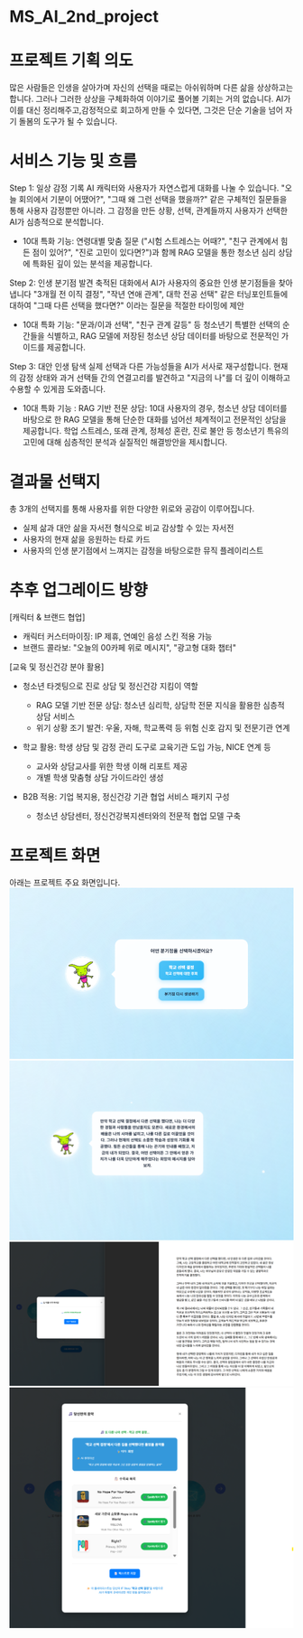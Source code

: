 # MS_AI_2nd_project

# 프로젝트 기획 의도 
많은 사람들은 인생을 살아가며 자신의 선택을 때로는 아쉬워하며 다른 삶을 상상하고는 합니다.
그러나 그러한 상상을 구체화하여 이야기로 풀어볼 기회는 거의 없습니다.
AI가 이를 대신 정리해주고,감정적으로 회고하게 만들 수 있다면, 그것은 단순 기술을 넘어 자기 돌봄의 도구가 될 수 있습니다.


# 서비스 기능 및 흐름 
Step 1: 일상 감정 기록
AI 캐릭터와 사용자가 자연스럽게 대화를 나눌 수 있습니다.
"오늘 회의에서 기분이 어땠어?", "그때 왜 그런 선택을 했을까?" 같은 구체적인 질문들을 통해 사용자 감정뿐만 아니라. 그 감정을 만든 상황, 선택, 관계들까지 사용자가 선택한 AI가 심층적으로 분석합니다. 
- 10대 특화 기능: 연령대별 맞춤 질문 ("시험 스트레스는 어때?", "친구 관계에서 힘든 점이 있어?", "진로 고민이 있다면?")과 함께 RAG 모델을 통한 청소년 심리 상담에 특화된 깊이 있는 분석을 제공합니다.

Step 2: 인생 분기점 발견
축적된 대화에서 AI가 사용자의 중요한 인생 분기점들을 찾아냅니다
"3개월 전 이직 결정", "작년 연애 관계", 대학 전공 선택" 같은 터닝포인트들에 대하여 "그때 다른 선택을 했다면?" 이라는 질문을 적절한 타이밍에 제안 
- 10대 특화 기능: "문과/이과 선택", "친구 관계 갈등" 등 청소년기 특별한 선택의 순간들을 식별하고, RAG 모델에 저장된 청소년 상담 데이터를 바탕으로 전문적인 가이드를 제공합니다.

Step 3: 대안 인생 탐색
실제 선택과 다른 가능성들을 AI가 서사로 재구성합니다.
현재의 감정 상태와 과거 선택들 간의 연결고리를 발견하고 "지금의 나"를 더 깊이 이해하고 수용할 수 있게끔 도와줍니다. 
- 10대 특화 기능 : RAG 기반 전문 상담: 10대 사용자의 경우, 청소년 상담 데이터를 바탕으로 한 RAG 모델을 통해 단순한 대화를 넘어선 체계적이고 전문적인 상담을 제공합니다. 학업 스트레스, 또래 관계, 정체성 혼란, 진로 불안 등 청소년기 특유의 고민에 대해 심층적인 분석과 실질적인 해결방안을 제시합니다.

# 결과물 선택지
총 3개의 선택지를 통해 사용자를 위한 다양한 위로와 공감이 이루어집니다. 
- 실제 삶과 대안 삶을 자서전 형식으로 비교 감상할 수 있는 자서전
- 사용자의 현재 삶을 응원하는 타로 카드
- 사용자의 인생 분기점에서 느껴지는 감정을 바탕으로한 뮤직 플레이리스트

# 추후 업그레이드 방향
[캐릭터 & 브랜드 협업]
  - 캐릭터 커스터마이징: IP 제휴, 연예인 음성 스킨 적용 가능
  - 브랜드 콜라보: "오늘의 00카페 위로 메시지", "광고형 대화 챕터"

[교육 및 정신건강 분야 활용]
  - 청소년 타겟팅으로 진로 상담 및 정신건강 지킴이 역할
    - RAG 모델 기반 전문 상담: 청소년 심리학, 상담학 전문 지식을 활용한 심층적 상담 서비스
    - 위기 상황 조기 발견: 우울, 자해, 학교폭력 등 위험 신호 감지 및 전문기관 연계

  - 학교 활용: 학생 상담 및 감정 관리 도구로 교육기관 도입 가능, NICE 연계 등
    - 교사와 상담교사를 위한 학생 이해 리포트 제공
    - 개별 학생 맞춤형 상담 가이드라인 생성

  - B2B 적용: 기업 복지용, 정신건강 기관 협업 서비스 패키지 구성
    - 청소년 상담센터, 정신건강복지센터와의 전문적 협업 모델 구축




# 프로젝트 화면
아래는 프로젝트 주요 화면입니다.
![if_story_selectmoment](images/if_story_selectmoment.png)
![if_story_summary](images/if_story_summary.png)
![if_story_autobio](images/if_story_autobio.png)
![result_music](images/result_music.png)
